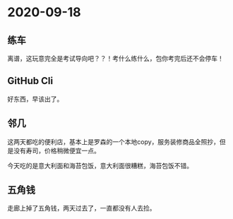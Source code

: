 # 2020-09-18

## 练车

离谱，这玩意完全是考试导向吧？？！考什么练什么，包你考完后还不会停车！



## GitHub Cli

好东西，早该出了。

##  邻几

这两天都吃的便利店，基本上是罗森的一个本地copy，服务装修商品全照抄，但是没有寿司，价格稍微便宜一点。

今天吃的是意大利面和海苔包饭，意大利面很糟糕，海苔包饭不错。

## 五角钱

走廊上掉了五角钱，两天过去了，一直都没有人去捡。



